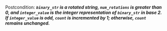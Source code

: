Postcondition: ***`binary_str` is a rotated string, `num_rotations` is greater than 0, and `integer_value` is the integer representation of `binary_str` in base 2. If `integer_value` is odd, `count` is incremented by 1; otherwise, `count` remains unchanged.***